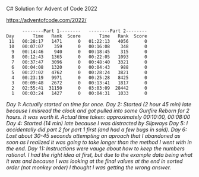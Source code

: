 
C# Solution for Advent of Code 2022

https://adventofcode.com/2022/

```
      --------Part 1--------   --------Part 2--------
Day       Time   Rank  Score       Time   Rank  Score
 11   00:28:17   1471      0   01:22:13   4056      0
 10   00:07:07    359      0   00:16:08    348      0
  9   00:14:46    940      0   00:18:45    315      0
  8   00:12:43   1365      0   00:22:05   1093      0
  7   00:37:47   3096      0   00:48:40   3321      0
  6   00:04:08   1320      0   00:04:43    988      0
  5   00:27:02   4762      0   00:28:24   3821      0
  4   00:23:19   9971      0   00:25:28   8425      0
  3   00:09:48   2672      0   00:13:41   1817      0
  2   02:55:41  31150      0   03:03:09  28442      0
  1   00:03:24   1427      0   00:04:31   1033      0
```

*Day 1: Actually started on time for once.*
*Day 2: Started (2 hour 45 min) late because I misread the clock and got pulled into some Gunfire Reborn for 2 hours. It was worth it. Actual time taken: approximately 00:10:00, 00:08:00*
*Day 4: Started (14 min) late because I was distracted by Slipways*
*Day 5: I accidentally did part 2 for part 1 first (and had a few bugs in said).*
*Day 6: Lost about 30-45 seconds attempting an aproach that I abandoned as soon as I realized it was going to take longer than the method I went with in the end.*
*Day 11: Instructions were vauge about how to keep the numbers rational. I had the right idea at first, but due to the example data being what it was and because I was looking at the final values at the end in sorted order (not monkey order) I thought I was getting the wrong answer.*